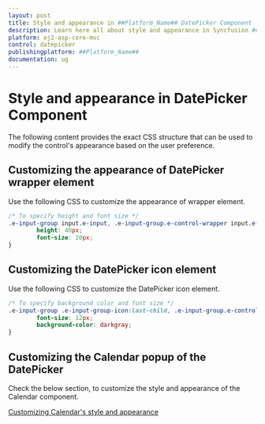 ```yaml
---
layout: post
title: Style and appearance in ##Platform_Name## DatePicker Component
description: Learn here all about style and appearance in Syncfusion ##Platform_Name## DatePicker component of Syncfusion Essential JS 2 and more.
platform: ej2-asp-core-mvc
control: datepicker
publishingplatform: ##Platform_Name##
documentation: ug
---
```


# Style and appearance in DatePicker Component

The following content provides the exact CSS structure that can be used to modify the control's appearance based on the user preference.

## Customizing the appearance of DatePicker wrapper element

Use the following CSS to customize the appearance of wrapper element.

```css
/* To specify height and font size */
.e-input-group input.e-input, .e-input-group.e-control-wrapper input.e-input {
        height: 40px;
        font-size: 20px;
}
```

## Customizing the DatePicker icon element

Use the following CSS to customize the DatePicker icon element.

```css
/* To specify background color and font size */
.e-input-group .e-input-group-icon:last-child, .e-input-group.e-control-wrapper .e-input-group-icon:last-child {
        font-size: 12px;
        background-color: darkgray;
}
```

## Customizing the Calendar popup of the DatePicker

Check the below section, to customize the style and appearance of the Calendar component.

[Customizing Calendar's style and appearance](../calendar/style-appearance/)